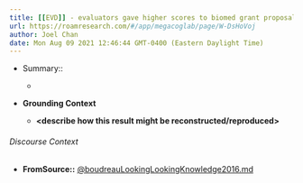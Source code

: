```yaml
---
title: [[EVD]] - evaluators gave higher scores to biomed grant proposals that were farther from their domain of expertise - [[@boudreauLookingLookingKnowledge2016]]
url: https://roamresearch.com/#/app/megacoglab/page/W-DsHoVoj
author: Joel Chan
date: Mon Aug 09 2021 12:46:44 GMT-0400 (Eastern Daylight Time)
---
```


- Summary::

    - __<summarize the result in a bit more detail here>__
- **Grounding Context**

    - __<describe how this result might be reconstructed/reproduced>__

###### Discourse Context

- **FromSource::** [@boudreauLookingLookingKnowledge2016.md](@boudreauLookingLookingKnowledge2016.md)

